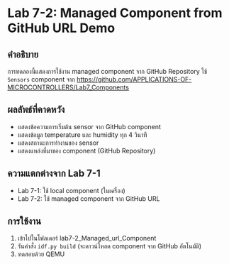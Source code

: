 # Lab 7-2: Managed Component from GitHub URL Demo

## คำอธิบาย
การทดลองนี้แสดงการใช้งาน managed component จาก GitHub Repository
ใช้ `Sensors` component จาก https://github.com/APPLICATIONS-OF-MICROCONTROLLERS/Lab7_Components

## ผลลัพธ์ที่คาดหวัง
- แสดงข้อความการเริ่มต้น sensor จาก GitHub component
- แสดงข้อมูล temperature และ humidity ทุก 4 วินาที
- แสดงสถานะการทำงานของ sensor
- แสดงแหล่งที่มาของ component (GitHub Repository)

## ความแตกต่างจาก Lab 7-1
- Lab 7-1: ใช้ local component (ในเครื่อง)
- Lab 7-2: ใช้ managed component จาก GitHub URL

## การใช้งาน
1. เข้าไปในโฟลเดอร์ lab7-2_Managed_url_Component
2. รันคำสั่ง `idf.py build` (จะดาวน์โหลด component จาก GitHub อัตโนมัติ)
3. ทดสอบด้วย QEMU